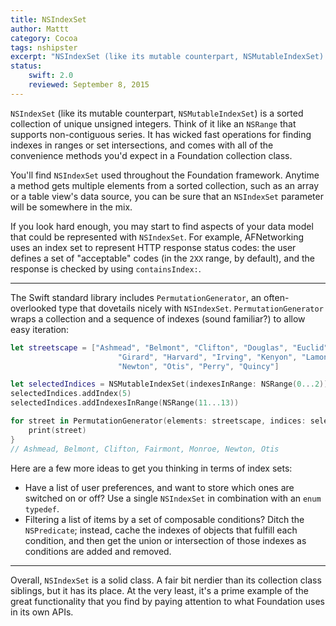 ```yaml
---
title: NSIndexSet
author: Mattt
category: Cocoa
tags: nshipster
excerpt: "NSIndexSet (like its mutable counterpart, NSMutableIndexSet) is a sorted collection of unique unsigned integers. Think of it like an NSRange that supports non-contiguous series. It has wicked fast operations for finding indexes in ranges or set intersections, and comes with all of the convenience methods you'd expect in a Foundation collection class."
status:
    swift: 2.0
    reviewed: September 8, 2015
---
```


`NSIndexSet` (like its mutable counterpart, `NSMutableIndexSet`) is a sorted collection of unique unsigned integers. Think of it like an `NSRange` that supports non-contiguous series. It has wicked fast operations for finding indexes in ranges or set intersections, and comes with all of the convenience methods you'd expect in a Foundation collection class.

You'll find `NSIndexSet` used throughout the Foundation framework. Anytime a method gets multiple elements from a sorted collection, such as an array or a table view's data source, you can be sure that an `NSIndexSet` parameter will be somewhere in the mix.

If you look hard enough, you may start to find aspects of your data model that could be represented with `NSIndexSet`. For example, AFNetworking uses an index set to represent HTTP response status codes: the user defines a set of "acceptable" codes (in the `2XX` range, by default), and the response is checked by using `containsIndex:`.

---

The Swift standard library includes `PermutationGenerator`, an often-overlooked type that dovetails nicely with `NSIndexSet`. `PermutationGenerator` wraps a collection and a sequence of indexes (sound familiar?) to allow easy iteration:

```swift
let streetscape = ["Ashmead", "Belmont", "Clifton", "Douglas", "Euclid", "Fairmont", 
						"Girard", "Harvard", "Irving", "Kenyon", "Lamont", "Monroe", 
						"Newton", "Otis", "Perry", "Quincy"]

let selectedIndices = NSMutableIndexSet(indexesInRange: NSRange(0...2))
selectedIndices.addIndex(5)
selectedIndices.addIndexesInRange(NSRange(11...13))

for street in PermutationGenerator(elements: streetscape, indices: selectedIndices) {
    print(street)
}
// Ashmead, Belmont, Clifton, Fairmont, Monroe, Newton, Otis
```

Here are a few more ideas to get you thinking in terms of index sets:

- Have a list of user preferences, and want to store which ones are switched on or off? Use a single `NSIndexSet` in combination with an `enum` `typedef`.
- Filtering a list of items by a set of composable conditions? Ditch the `NSPredicate`; instead, cache the indexes of objects that fulfill each condition, and then get the union or intersection of those indexes as conditions are added and removed.

---

Overall, `NSIndexSet` is a solid class. A fair bit nerdier than its collection class siblings, but it has its place. At the very least, it's a prime example of the great functionality that you find by paying attention to what Foundation uses in its own APIs.
